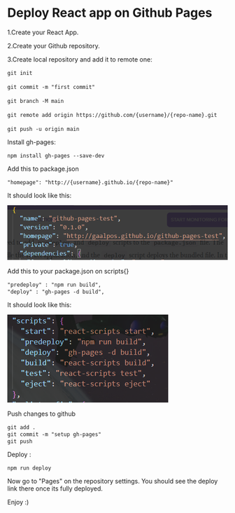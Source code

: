 # Deploy React app on Github Pages

1.Create your React App.

2.Create your Github repository.

3.Create local repository and add it to remote one:

    git init
    
    git commit -m "first commit"
    
    git branch -M main
    
    git remote add origin https://github.com/{username}/{repo-name}.git

    git push -u origin main

Install gh-pages:

    npm install gh-pages --save-dev

Add this to package.json

    "homepage": "http://{username}.github.io/{repo-name}"

It should look like this: 

![imgae](src/imgs/json.png)

Add this to your package.json on scripts{}

    "predeploy" : "npm run build",
    "deploy" : "gh-pages -d build",

It should look like this: 

![imgae](src/imgs/scripts.png)

Push changes to github

    git add .
    git commit -m "setup gh-pages"
    git push

Deploy :

    npm run deploy

Now go to "Pages" on the repository settings. You should see the deploy link there once its fully deployed. 

Enjoy :)
